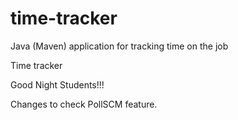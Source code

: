 # time-tracker
Java (Maven) application for tracking time on the job

Time tracker

Good Night Students!!!

Changes to check PollSCM feature.
